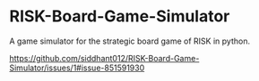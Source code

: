 # RISK-Board-Game-Simulator
A game simulator for the strategic board game of RISK in python.

https://github.com/siddhant012/RISK-Board-Game-Simulator/issues/1#issue-851591930
